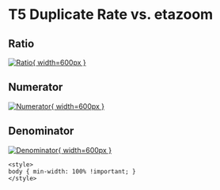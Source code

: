 # T5 Duplicate Rate vs. etazoom

## Ratio

[![Ratio](../mtv/var/T5_duplrate_etazoom.png){ width=600px }](../mtv/var/T5_duplrate_etazoom.pdf)

## Numerator

[![Numerator](../mtv/num/T5_duplrate_etazoom_num.png){ width=600px }](../mtv/num/T5_duplrate_etazoom_num.pdf)

## Denominator

[![Denominator](../mtv/den/T5_duplrate_etazoom_den.png){ width=600px }](../mtv/den/T5_duplrate_etazoom_den.pdf)


``` {=html}
<style>
body { min-width: 100% !important; }
</style>
```
